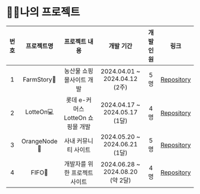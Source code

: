 # 👨‍💻나의 프로젝트 

| 번호 | 프로젝트명 | 프로젝트 내용 | 개발 기간 | 개발 인원 | 링크 | 
|:-------:|:-------:|:-------:|:-------:|:-------:|:-------:|
| 1 | FarmStory🍉 | 농산물 쇼핑몰사이트 개발 | 2024.04.01 ~ 2024.04.12 (2주) | 5명 |  [Repository](https://github.com/sun-gwang/farmstory)|
| 2 |  LotteOn💻 | 롯데 e-커머스 LotteOn 쇼핑몰 개발 |  2024.04.17 ~ 2024.05.17 (1달) | 4명 | [Repository](https://github.com/sun-gwang/lotteon)|
| 3 |  OrangeNode🍊 | 사내 커뮤니티 사이트 |  2024.05.20 ~ 2024.06.21 (1달) | 5명 | [Repository](https://github.com/sun-gwang)|
| 4 |  FIFO🐧 | 개발자를 위한 프로젝트 사이트 |  2024.06.28 ~ 2024.08.20 (약 2달) | 4명 | [Repository](https://github.com/sun-gwang)|
